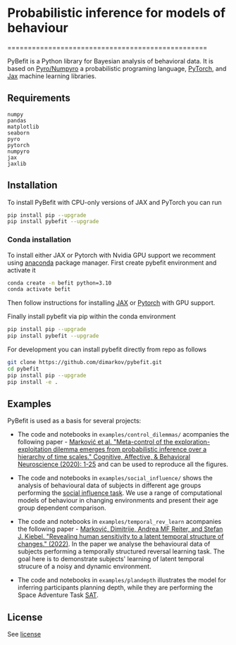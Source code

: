# Probabilistic inference for models of behaviour
=================================================

PyBefit is a Python library for Bayesian analysis of behavioral data. It is based on [Pyro/Numpyro](pyro.ai) a probabilistic programing language, [PyTorch](https://pytorch.org/), and [Jax](https://github.com/google/jax) machine learning libraries.

Requirements
------------
    numpy
    pandas
    matplotlib
    seaborn
    pyro
    pytorch
    numpyro
    jax
    jaxlib

Installation
------------
To install PyBefit with CPU-only versions of JAX and PyTorch you can run
```sh
pip install pip --upgrade
pip install pybefit --upgrade
```
### Conda installation
To install either JAX or Pytorch with Nvidia GPU support we recomment using [anaconda](https://conda.io/miniconda.html) package manager. First create pybefit environment and activate it
```sh
conda create -n befit python=3.10
conda activate befit
```
Then follow instructions for installing [JAX](https://github.com/google/jax#installation) or [Pytorch](https://pytorch.org/) with GPU support.

Finally install pybefit via pip within the conda environment
```sh
pip install pip --upgrade
pip install pybefit --upgrade
```

For development you can install pybefit directly from repo as follows
```sh
git clone https://github.com/dimarkov/pybefit.git
cd pybefit
pip install pip --upgrade
pip install -e .
```

Examples
--------
PyBefit is used as a basis for several projects:
 * The code and notebooks in `examples/control_dilemmas/` acompanies the following paper - [Marković et al. "Meta-control of the exploration-exploitation dilemma emerges from probabilistic inference over a hierarchy of time scales." Cognitive, Affective, & Behavioral Neuroscience (2020): 1-25](https://link.springer.com/article/10.3758/s13415-020-00837-x) and can be used to reproduce all the figures.

 * The code and notebooks in `examples/social_influence/` shows the analysis of behavioural data of subjects in different age groups performing the [social influence task](https://academic.oup.com/scan/article/12/4/618/2948767?login=true). We use a range of computational models of behaviour in changing environments and present their age group dependent comparison.

 * The code and notebooks in `examples/temporal_rev_learn` acompanies the following paper - [Marković, Dimitrije, Andrea MF Reiter, and Stefan J. Kiebel. "Revealing human sensitivity to a latent temporal structure of changes." (2022)](https://www.frontiersin.org/articles/10.3389/fnbeh.2022.962494). In the paper we analyse the behavioural data of subjects performing a temporally structured reversal learning task. The goal here is to demonstrate subjects' learning of latent temporal strucure of a noisy and dynamic environment.

 * The code and notebooks in `examples/plandepth` illustrates the model for inferring participants planning depth, while they are performing the Space Adventure Task [SAT](https://github.com/dimarkov/sat).

License
-------
See [license](LICENSE.md)

